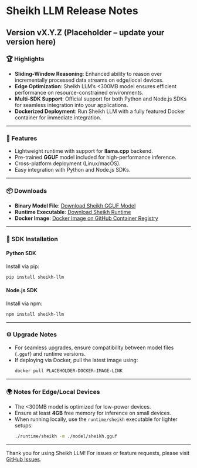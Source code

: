 # Sheikh LLM Release Notes

## Version vX.Y.Z (Placeholder – update your version here)

### 🏆 Highlights
- **Sliding-Window Reasoning**: Enhanced ability to reason over incrementally processed data streams on edge/local devices.
- **Edge Optimization**: Sheikh LLM’s <300MB model ensures efficient performance on resource-constrained environments.
- **Multi-SDK Support**: Official support for both Python and Node.js SDKs for seamless integration into your applications.
- **Dockerized Deployment**: Run Sheikh LLM with a fully featured Docker container for immediate integration.

---

### 🚀 Features
- Lightweight runtime with support for **llama.cpp** backend.
- Pre-trained **GGUF** model included for high-performance inference.
- Cross-platform deployment (Linux/macOS).
- Easy integration with Python and Node.js SDKs.

---

### 📦 Downloads
- **Binary Model File**: [Download Sheikh GGUF Model](PLACEHOLDER-BINARY-LINK)
- **Runtime Executable**: [Download Sheikh Runtime](PLACEHOLDER-RUNTIME-LINK)
- **Docker Image**: [Docker Image on GitHub Container Registry](PLACEHOLDER-DOCKER-IMAGE-LINK)

---

### 🔧 SDK Installation
#### Python SDK
Install via pip:
```bash
pip install sheikh-llm
```

#### Node.js SDK
Install via npm:
```bash
npm install sheikh-llm
```

---

### ⚙️ Upgrade Notes
- For seamless upgrades, ensure compatibility between model files (`.gguf`) and runtime versions.
- If deploying via Docker, pull the latest image using:
  ```bash
  docker pull PLACEHOLDER-DOCKER-IMAGE-LINK
  ```

---

### 🌍 Notes for Edge/Local Devices
- The <300MB model is optimized for low-power devices.
- Ensure at least **4GB** free memory for inference on small devices.
- When running locally, use the `runtime/sheikh` executable for lighter setups:
  ```bash
  ./runtime/sheikh -m ./model/sheikh.gguf
  ```

---

Thank you for using Sheikh LLM! For issues or feature requests, please visit [GitHub Issues](https://github.com/likhonsexikh/sheikh/issues).
